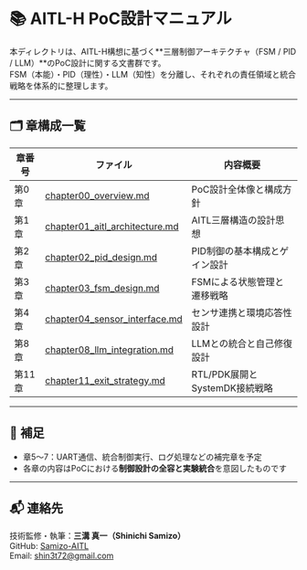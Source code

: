 # 📚 AITL-H PoC設計マニュアル

本ディレクトリは、AITL-H構想に基づく**三層制御アーキテクチャ（FSM / PID / LLM）**のPoC設計に関する文書群です。  
FSM（本能）・PID（理性）・LLM（知性）を分離し、それぞれの責任領域と統合戦略を体系的に整理します。

---

## 🗂 章構成一覧

| 章番号 | ファイル | 内容概要 |
|--------|----------|----------|
| 第0章 | [chapter00_overview.md](chapter00_overview.md) | PoC設計全体像と構成方針 |
| 第1章 | [chapter01_aitl_architecture.md](chapter01_aitl_architecture.md) | AITL三層構造の設計思想 |
| 第2章 | [chapter02_pid_design.md](chapter02_pid_design.md) | PID制御の基本構成とゲイン設計 |
| 第3章 | [chapter03_fsm_design.md](chapter03_fsm_design.md) | FSMによる状態管理と遷移戦略 |
| 第4章 | [chapter04_sensor_interface.md](chapter04_sensor_interface.md) | センサ連携と環境応答性設計 |
| 第8章 | [chapter08_llm_integration.md](chapter08_llm_integration.md) | LLMとの統合と自己修復設計 |
| 第11章 | [chapter11_exit_strategy.md](chapter11_exit_strategy.md) | RTL/PDK展開とSystemDK接続戦略 |

---

## 📌 補足

- 章5〜7：UART通信、統合制御実行、ログ処理などの補完章を予定
- 各章の内容はPoCにおける**制御設計の全容と実験統合**を意図したものです

---

## 📬 連絡先

技術監修・執筆：**三溝 真一（Shinichi Samizo）**  
GitHub: [Samizo-AITL](https://github.com/Samizo-AITL)  
Email: shin3t72@gmail.com
